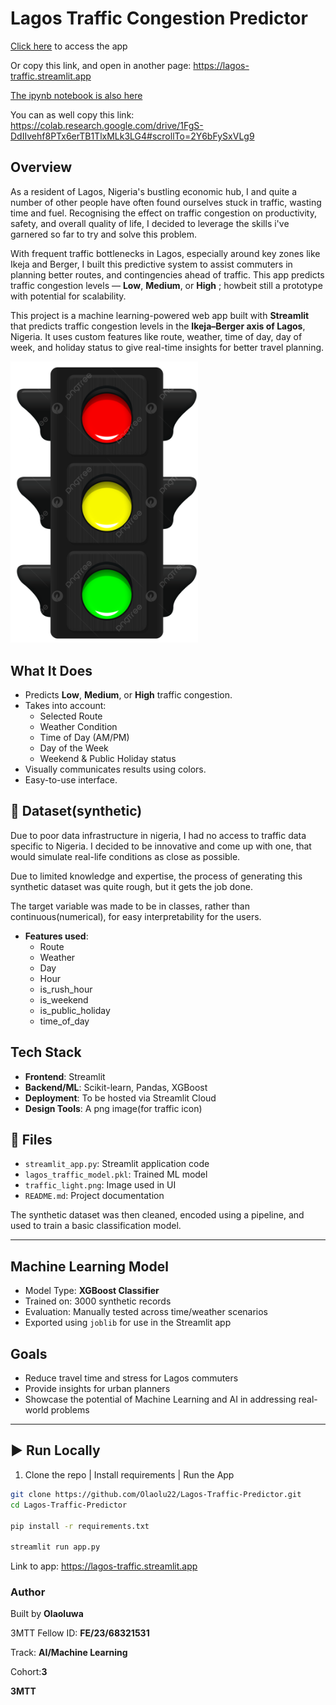#  Lagos Traffic Congestion Predictor
[Click here](https://lagos-traffic.streamlit.app) to access the app

Or copy this link, and open in another page: https://lagos-traffic.streamlit.app

[The ipynb notebook is also here](https://colab.research.google.com/drive/1FgS-DdIIvehf8PTx6erTB1TlxMLk3LG4#scrollTo=2Y6bFySxVLg9)

You can as well copy this link: https://colab.research.google.com/drive/1FgS-DdIIvehf8PTx6erTB1TlxMLk3LG4#scrollTo=2Y6bFySxVLg9
## Overview

As a resident of Lagos, Nigeria's bustling economic hub, I and quite a number of other people have often found ourselves stuck in traffic, wasting time and fuel. Recognising the effect on traffic congestion on productivity, safety, and overall quality of life, I decided to leverage the skills i've garnered so far to try and solve this problem.

With frequent traffic bottlenecks in Lagos, especially around key zones like Ikeja and Berger, I built this predictive system to assist commuters in planning better routes, and contingencies ahead of traffic.
This app predicts traffic congestion levels — **Low**, **Medium**, or **High** ; howbeit still a prototype with potential for scalability.

This project is a machine learning-powered web app built with **Streamlit** that predicts traffic congestion levels in the **Ikeja–Berger axis of Lagos**, Nigeria. It uses custom features like route, weather, time of day, day of week, and holiday status to give real-time insights for better travel planning.

<img src="traffic_light.png" alt=Traffic Light width='300'/>


## What It Does

- Predicts **Low**, **Medium**, or **High** traffic congestion.
- Takes into account:
  - Selected Route
  - Weather Condition
  - Time of Day (AM/PM)
  - Day of the Week
  - Weekend & Public Holiday status
- Visually communicates results using colors.
- Easy-to-use interface.

## 🧠 Dataset(synthetic)
Due to poor data infrastructure in nigeria, I had no access to traffic data specific to Nigeria. I decided to be innovative and come up with one, that would simulate real-life conditions as close as possible.

Due to limited knowledge and expertise, the process of generating this synthetic dataset was quite rough, but it gets the job done.

The target variable was made to be in classes, rather than continuous(numerical), for easy interpretability for the users.

- **Features used**:
  - Route
  - Weather
  - Day
  - Hour
  - is_rush_hour
  - is_weekend
  - is_public_holiday
  - time_of_day
 
## **Tech Stack**

- **Frontend**: Streamlit
- **Backend/ML**: Scikit-learn, Pandas, XGBoost
- **Deployment**: To be hosted via Streamlit Cloud
- **Design Tools**: A png image(for traffic icon)


## 📁 Files

- `streamlit_app.py`: Streamlit application code
- `lagos_traffic_model.pkl`: Trained ML model
- `traffic_light.png`: Image used in UI
- `README.md`: Project documentation

The synthetic dataset was then cleaned, encoded using a pipeline, and used to train a basic classification model.

---

## **Machine Learning Model**

- Model Type: **XGBoost Classifier**
- Trained on: 3000 synthetic records
- Evaluation: Manually tested across time/weather scenarios
- Exported using `joblib` for use in the Streamlit app

## Goals
- Reduce travel time and stress for Lagos commuters
- Provide insights for urban planners
- Showcase the potential of Machine Learning and AI in addressing real-world problems

---

## ▶️ Run Locally

1. Clone the repo  | Install requirements | Run the App
```bash
git clone https://github.com/Olaolu22/Lagos-Traffic-Predictor.git
cd Lagos-Traffic-Predictor

pip install -r requirements.txt

streamlit run app.py
```
Link to app: https://lagos-traffic.streamlit.app
### Author
Built by **Olaoluwa**

3MTT Fellow ID: **FE/23/68321531**

Track: **AI/Machine Learning**

Cohort:**3**


**3MTT**

